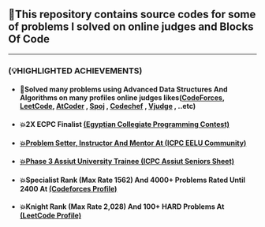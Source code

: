 <h2>🎯This repository contains source codes for some of problems I solved on online judges and Blocks Of Code</h2>
<hr>
<h3>(💡HIGHLIGHTED ACHIEVEMENTS)</h3>
<ul>
<li><h4>🚀Solved many problems using Advanced Data Structures And Algorithms on many profiles online judges likes(<a href="https://codeforces.com/profile/Ahmed_Sayed-" target="_blank">CodeForces</a>,  <a href="https://leetcode.com/u/AhmedSayed1/" target="_blank">LeetCode</a>,  <a href="https://atcoder.jp/users/AhmedSayed" target="_blank">AtCoder</a>
,  <a href="https://www.spoj.com/" target="_blank">Spoj</a>
,  <a href="https://www.codechef.com/users/ahmed_sayed1" target="_blank">Codechef</a>
,  <a href="https://vjudge.net/user/Ahmed_SA" target="_blank">Vjudge</a>
, ..etc)</h4></li>
<li><h4>💥2X ECPC Finalist <a href="https://web.facebook.com/EgyptCPC/?_rdc=1&_rdr#" target="_blank">(Egyptian Collegiate Programming Contest)</h4></li>
<li><h4>💥Problem Setter, Instructor And Mentor At <a href="https://web.facebook.com/ICPCEELU/?_rdc=1&_rdr#" target="_blank">(ICPC EELU Community)</h4></li>  </h4></li>
<li><h4>💥Phase 3 Assiut University Trainee <a href="https://vjudge.net/group/assiut-seniors" target="_blank">(ICPC Assiut Seniors Sheet)</a></h4></li>
<li><h4>💥Specialist Rank (Max Rate 1562) And 4000+ Problems Rated Until 2400 At  <a href="https://codeforces.com/profile/Ahmed_Sayed-" target="_blank">(Codeforces Profile)</a></h4></li>
<li><h4>💥Knight Rank (Max Rate 2,028) And 100+ HARD Problems At <a href="https://leetcode.com/u/AhmedSayed1/" target="_blank">(LeetCode Profile)</a></h4></li>
</ul>
